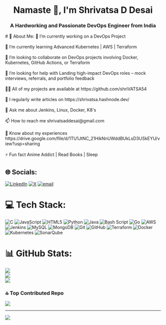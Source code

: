 <h1 align="center">Namaste 🙏, I'm Shrivatsa D Desai</h1>
<h3 align="center">A Hardworking and Passionate DevOps Engineer from India</h3>
# 💫 About Me:
🔭 I’m currently working on a DevOps Project<br><br>🌱 I’m currently learning Advanced Kubernetes | AWS | Terraform<br><br>👯 I’m looking to collaborate on DevOps projects involving Docker, Kubernetes, GitHub Actions, or Terraform<br><br>🤝 I’m looking for help with Landing high-impact DevOps roles – mock interviews, referrals, and portfolio feedback<br><br>👨‍💻 All of my projects are available at https://github.com/shriVATSA54<br><br>📝 I regularly write articles on https://shrivatsa.hashnode.dev/<br><br>💬 Ask me about Jenkins, Linux, Docker, K8's<br><br>📫 How to reach me shrivatsaddesai@gmail.com<br><br>📄 Know about my experiences https://drive.google.com/file/d/1TU1JtNC_21HikNnUWddBUkLsD3USkEYU/view?usp=sharing<br><br>⚡ Fun fact Anime Addict | Read Books | Sleep


## 🌐 Socials:
[![LinkedIn](https://img.shields.io/badge/LinkedIn-%230077B5.svg?logo=linkedin&logoColor=white)](https://linkedin.com/in/shrivatsa-desai) [![X](https://img.shields.io/badge/X-black.svg?logo=X&logoColor=white)](https://x.com/SHRIvatsa_desai) [![email](https://img.shields.io/badge/Email-D14836?logo=gmail&logoColor=white)](mailto:shrivatsaddesai@gmail.com) 

# 💻 Tech Stack:
![C](https://img.shields.io/badge/c-%2300599C.svg?style=for-the-badge&logo=c&logoColor=white) ![JavaScript](https://img.shields.io/badge/javascript-%23323330.svg?style=for-the-badge&logo=javascript&logoColor=%23F7DF1E) ![HTML5](https://img.shields.io/badge/html5-%23E34F26.svg?style=for-the-badge&logo=html5&logoColor=white) ![Python](https://img.shields.io/badge/python-3670A0?style=for-the-badge&logo=python&logoColor=ffdd54) ![Java](https://img.shields.io/badge/java-%23ED8B00.svg?style=for-the-badge&logo=openjdk&logoColor=white) ![Bash Script](https://img.shields.io/badge/bash_script-%23121011.svg?style=for-the-badge&logo=gnu-bash&logoColor=white) ![Go](https://img.shields.io/badge/go-%2300ADD8.svg?style=for-the-badge&logo=go&logoColor=white) ![AWS](https://img.shields.io/badge/AWS-%23FF9900.svg?style=for-the-badge&logo=amazon-aws&logoColor=white) ![Jenkins](https://img.shields.io/badge/jenkins-%232C5263.svg?style=for-the-badge&logo=jenkins&logoColor=white) ![MySQL](https://img.shields.io/badge/mysql-4479A1.svg?style=for-the-badge&logo=mysql&logoColor=white) ![MongoDB](https://img.shields.io/badge/MongoDB-%234ea94b.svg?style=for-the-badge&logo=mongodb&logoColor=white) ![Git](https://img.shields.io/badge/git-%23F05033.svg?style=for-the-badge&logo=git&logoColor=white) ![GitHub](https://img.shields.io/badge/github-%23121011.svg?style=for-the-badge&logo=github&logoColor=white) ![Terraform](https://img.shields.io/badge/terraform-%235835CC.svg?style=for-the-badge&logo=terraform&logoColor=white) ![Docker](https://img.shields.io/badge/docker-%230db7ed.svg?style=for-the-badge&logo=docker&logoColor=white) ![Kubernetes](https://img.shields.io/badge/kubernetes-%23326ce5.svg?style=for-the-badge&logo=kubernetes&logoColor=white) ![SonarQube](https://img.shields.io/badge/SonarQube-black?style=for-the-badge&logo=sonarqube&logoColor=4E9BCD)
# 📊 GitHub Stats:
![](https://github-readme-stats.vercel.app/api?username=shrivatsa54&theme=vue-dark&hide_border=false&include_all_commits=true&count_private=true)<br/>
![](https://nirzak-streak-stats.vercel.app/?user=shrivatsa54&theme=vue-dark&hide_border=false)<br/>
![](https://github-readme-stats.vercel.app/api/top-langs/?username=shrivatsa54&theme=vue-dark&hide_border=false&include_all_commits=true&count_private=true&layout=compact)

### 🔝 Top Contributed Repo
![](https://github-contributor-stats.vercel.app/api?username=shrivatsa54&limit=5&theme=gruvbox_light&combine_all_yearly_contributions=true)

---
[![](https://visitcount.itsvg.in/api?id=shrivatsa54&icon=2&color=9)](https://visitcount.itsvg.in)

<!-- Proudly created with GPRM ( https://gprm.itsvg.in ) -->
